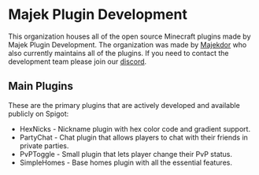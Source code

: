 # Majek Plugin Development

This organization houses all of the open source Minecraft plugins made by Majek Plugin Development. The organization was made by [Majekdor](https://github.com/Majekdor)
who also currently maintains all of the plugins. If you need to contact the development team please join our [discord](https://discord.majek.dev).

## Main Plugins

These are the primary plugins that are actively developed and available publicly on Spigot:
- HexNicks - Nickname plugin with hex color code and gradient support.
- PartyChat - Chat plugin that allows players to chat with their friends in private parties.
- PvPToggle - Small plugin that lets player change their PvP status.
- SimpleHomes - Base homes plugin with all the essential features. 
